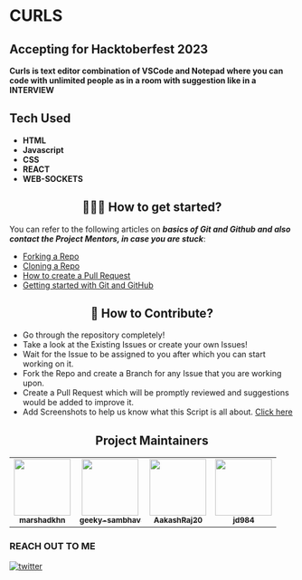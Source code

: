 # CURLS
## Accepting for Hacktoberfest 2023
**Curls is text editor combination of <b>VSCode and Notepad</b> where you can code with unlimited people as in a room with suggestion like in a INTERVIEW**

## Tech Used
- **HTML**
- **Javascript**
- **CSS**
- **REACT**
- **WEB-SOCKETS**
  
<h2 align=center> 👨🏻‍💻 How to get started? </h2> 

You can refer to the following articles on **_basics of Git and Github and also contact the Project Mentors, in case you are stuck_**:

- [Forking a Repo](https://help.github.com/en/github/getting-started-with-github/fork-a-repo)
- [Cloning a Repo](https://docs.github.com/en/repositories/creating-and-managing-repositories/cloning-a-repository)
- [How to create a Pull Request](https://opensource.com/article/19/7/create-pull-request-github)
- [Getting started with Git and GitHub](https://www.youtube.com/watch?v=apGV9Kg7ics&t=1878s)

<h2 align=center> 📝 How to Contribute? </h2>  


- Go through the repository completely!
- Take a look at the Existing Issues or create your own Issues!
- Wait for the Issue to be assigned to you after which you can start working on it.
- Fork the Repo and create a Branch for any Issue that you are working upon.
- Create a Pull Request which will be promptly reviewed and suggestions would be added to improve it.
- Add Screenshots to help us know what this Script is all about.
 [Click here](./CONTRIBUTING.md)

<h2 align=center>Project Maintainers</h2> 
<table align="center">
	<tr >
    <td align="center">
            <a href="https://github.com/marshadkhn">
              <img src="https://avatars.githubusercontent.com/u/80325579?v=4" width="100px" alt=""/><br />
              <sub><b>marshadkhn</b></sub>
            </a>
   </td>
    <td align="center">
            <a href="https://github.com/geeky-sambhav">
              <img src="https://avatars.githubusercontent.com/u/83087385?v=4" width="100px" alt=""/><br />
              <sub><b>geeky-sambhav</b></sub>
            </a>
   </td>
    <td align="center">
            <a href="https://github.com/AakashRaj20">
              <img src="https://avatars.githubusercontent.com/u/103671752?v=4" width="100px" alt=""/><br />
              <sub><b>AakashRaj20</b></sub>
            </a>
   </td>
   <td align="center">
            <a href="https://github.com/jd984">
              <img src="https://avatars.githubusercontent.com/u/117572183?v=4" width="100px" alt=""/><br />
              <sub><b>jd984</b></sub>
            </a>
   </td>
  </tr>
</table>


### **REACH OUT TO ME**

[![twitter](https://img.shields.io/badge/twitter-0A66C2?style=for-the-badge&logo=twitter&logoColor=white)](https://twitter.com/marshadkhn)


